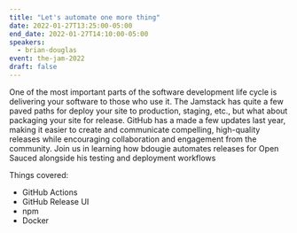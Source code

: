 ```yaml
---
title: "Let's automate one more thing"
date: 2022-01-27T13:25:00-05:00
end_date: 2022-01-27T14:10:00-05:00
speakers:
  - brian-douglas
event: the-jam-2022
draft: false
---
```


One of the most important parts of the software development life cycle is delivering your software to those who use it. The Jamstack has quite a few paved paths for deploy your site to production, staging, etc., but what about packaging your site for release. GitHub has a made a few updates last year, making it easier to create and communicate compelling, high-quality releases while encouraging collaboration and engagement from the community.
Join us in learning how bdougie automates releases for Open Sauced alongside his testing and deployment workflows

Things covered:

- GitHub Actions
- GitHub Release UI
- npm
- Docker
